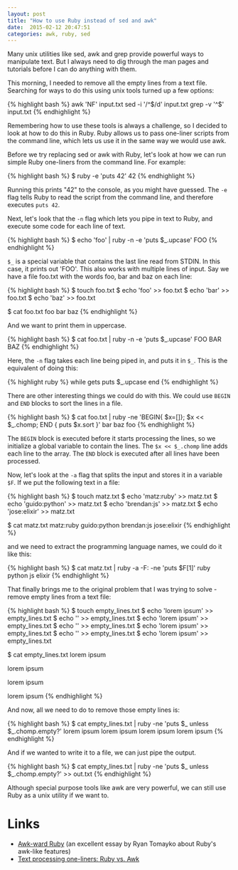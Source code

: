 ```yaml
---
layout: post
title: "How to use Ruby instead of sed and awk"
date:  2015-02-12 20:47:51
categories: awk, ruby, sed
---
```


Many unix utilities like sed, awk and grep
provide powerful ways to manipulate text.
But I always need to dig through the man pages and tutorials
before I can do anything with them.

This morning, I needed to remove all the empty lines from a text file.
Searching for ways to do this using unix tools turned up a few options:

{% highlight bash %}
awk 'NF' input.txt
sed -i '/^$/d' input.txt
grep -v '^$' input.txt
{% endhighlight %}

Remembering how to use these tools is always a challenge,
so I decided to look at how to do this in Ruby.
Ruby allows us to pass one-liner scripts from the command line,
which lets us use it in the same way we would use awk.

Before we try replacing sed or awk with Ruby,
let's look at how we can run
simple Ruby one-liners from the command line.
For example:

{% highlight bash %}
$ ruby -e 'puts 42'
42
{% endhighlight %}

Running this prints "42" to the console,
as you might have guessed.
The `-e` flag tells Ruby to read the script
from the command line,
and therefore executes `puts 42`.

Next, let's look that the `-n` flag
which lets you pipe in text to Ruby,
and execute some code for each line of text.

{% highlight bash %}
$ echo 'foo' | ruby -n -e 'puts $_.upcase'
FOO
{% endhighlight %}

`$_` is a special variable that contains the last line read from STDIN.
In this case, it prints out 'FOO'.
This also works with multiple lines of input.
Say we have a file foo.txt
with the words foo, bar and baz on each line:

{% highlight bash %}
$ touch foo.txt
$ echo 'foo' >> foo.txt
$ echo 'bar' >> foo.txt
$ echo 'baz' >> foo.txt

$ cat foo.txt
foo
bar
baz
{% endhighlight %}

And we want to print them in uppercase.

{% highlight bash %}
$ cat foo.txt | ruby -n -e 'puts $_.upcase'
FOO
BAR
BAZ
{% endhighlight %}

Here, the `-n` flag takes each line being piped in,
and puts it in `$_`.
This is the equivalent of doing this:

{% highlight ruby %}
while gets
  puts $_.upcase
end
{% endhighlight %}

There are other interesting things we could do with this.
We could use `BEGIN` and `END` blocks to sort the lines in a file.

{% highlight bash %}
$ cat foo.txt | ruby -ne 'BEGIN{ $x=[]}; $x << $_.chomp; END { puts $x.sort }'
bar
baz
foo
{% endhighlight %}

The `BEGIN` block is executed before it starts processing the lines,
so we initialize a global variable to contain the lines.
The `$x << $_.chomp` line adds each line to the array.
The `END` block is executed after all lines have been processed.

Now, let's look at the `-a` flag
that splits the input and stores it in
a variable `$F`.
If we put the following text in a file:

{% highlight bash %}
$ touch matz.txt
$ echo 'matz:ruby' >> matz.txt
$ echo 'guido:python' >> matz.txt
$ echo 'brendan:js' >> matz.txt
$ echo 'jose:elixir' >> matz.txt

$ cat matz.txt
matz:ruby
guido:python
brendan:js
jose:elixir
{% endhighlight %}

and we need to extract the programming language names,
we could do it like this:

{% highlight bash %}
$ cat matz.txt | ruby -a -F: -ne 'puts $F[1]'
ruby
python
js
elixir
{% endhighlight %}

That finally brings me to the original problem
that I was trying to solve -
remove empty lines from a text file:

{% highlight bash %}
$ touch empty_lines.txt
$ echo 'lorem ipsum' >> empty_lines.txt
$ echo ''            >> empty_lines.txt
$ echo 'lorem ipsum' >> empty_lines.txt
$ echo ''            >> empty_lines.txt
$ echo 'lorem ipsum' >> empty_lines.txt
$ echo ''            >> empty_lines.txt
$ echo 'lorem ipsum' >> empty_lines.txt

$ cat empty_lines.txt
lorem ipsum

lorem ipsum

lorem ipsum

lorem ipsum
{% endhighlight %}

And now, all we need to do to remove those empty lines is:

{% highlight bash %}
$ cat empty_lines.txt | ruby -ne 'puts $_ unless $_.chomp.empty?'
lorem ipsum
lorem ipsum
lorem ipsum
lorem ipsum
{% endhighlight %}

And if we wanted to write it to a file,
we can just pipe the output.

{% highlight bash %}
$ cat empty_lines.txt | ruby -ne 'puts $_ unless $_.chomp.empty?' >> out.txt
{% endhighlight %}

Although special purpose tools like awk are very powerful,
we can still use Ruby
as a unix utility if we want to.

# Links

* [Awk-ward Ruby](http://tomayko.com/writings/awkward-ruby) (an excellent essay by Ryan Tomayko about Ruby's awk-like features)
* [Text processing one-liners: Ruby vs. Awk](http://benoithamelin.tumblr.com/post/10945200630/text-processing-1liners-ruby-vs-awk)

